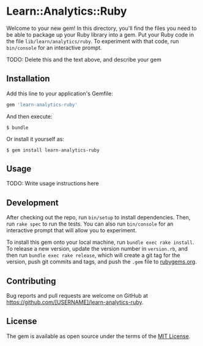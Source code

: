 # Learn::Analytics::Ruby

Welcome to your new gem! In this directory, you'll find the files you need to be able to package up your Ruby library into a gem. Put your Ruby code in the file `lib/learn/analytics/ruby`. To experiment with that code, run `bin/console` for an interactive prompt.

TODO: Delete this and the text above, and describe your gem

## Installation

Add this line to your application's Gemfile:

```ruby
gem 'learn-analytics-ruby'
```

And then execute:

    $ bundle

Or install it yourself as:

    $ gem install learn-analytics-ruby

## Usage

TODO: Write usage instructions here

## Development

After checking out the repo, run `bin/setup` to install dependencies. Then, run `rake spec` to run the tests. You can also run `bin/console` for an interactive prompt that will allow you to experiment.

To install this gem onto your local machine, run `bundle exec rake install`. To release a new version, update the version number in `version.rb`, and then run `bundle exec rake release`, which will create a git tag for the version, push git commits and tags, and push the `.gem` file to [rubygems.org](https://rubygems.org).

## Contributing

Bug reports and pull requests are welcome on GitHub at https://github.com/[USERNAME]/learn-analytics-ruby.

## License

The gem is available as open source under the terms of the [MIT License](https://opensource.org/licenses/MIT).
